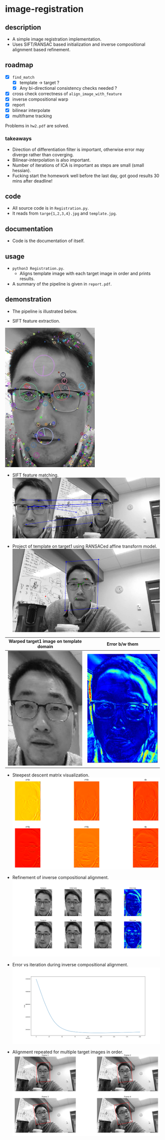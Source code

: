 # image-registration

## description
- A simple image registration implementation.
- Uses SIFT/RANSAC based initialization and inverse compositional alignment based refinement.

## roadmap
- [x] `find_match`
    - [x] template -> target ?
    - [x] Any bi-directional consistency checks needed ?
- [x] cross check correctness of `align_image_with_feature`
- [x] inverse compositional warp
- [x] report
- [x] bilinear interpolate
- [x] multiframe tracking

Problems in `hw2.pdf` are solved.

### takeaways
- Direction of differentiation filter is important, otherwise error may diverge rather than coverging.
- Bilinear-interpolation is also important.
- Number of iterations of ICA is important as steps are small (small hessian).
- Fucking start the homework well before the last day, got good results 30 mins after deadline!

## code
- All source code is in `Registration.py`.
- It reads from `targe{1,2,3,4}.jpg` and `template.jpg`.

## documentation
- Code is the documentation of itself.

## usage
- `python3 Registration.py`.
    - Aligns template image with each target image in order and prints results.
- A summary of the pipeline is given in `report.pdf`.

## demonstration
- The pipeline is illustrated below.

- SIFT feature extraction.

![](./github/1.sift_keypoints.jpg)

- SIFT feature matching.
![](./github/2.sift_matches.png)

- Project of template on target1 using RANSACed affine transform model.
![](./github/3.initial_alignment.png)

| Warped target1 image on template domain | Error b/w them |
| --- | --- |
| ![](./github/3.initial_warp.png) | ![](./github/3.initial_warp_diff.png) |

- Steepest descent matrix visualization.
![](./github/4.steepest_descent_images.png)

- Refinement of inverse compositional alignment.
![](./github/5.ica_200_refinement.png)

- Error vs iteration during inverse compositional alignment.
![](./github/6.ica_200_error.png)

- Alignment repeated for multiple target images in order.
![](./github/7.final.png)
